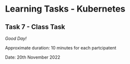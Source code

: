 # Learning Tasks - Kubernetes

## Task 7 - Class Task 
*Good Day!* 




Approximate duration: 10 minutes for each partcipatent 


Date: 20th November 2022